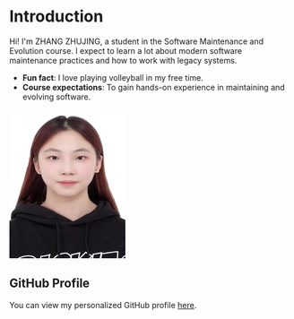 # Introduction
Hi! I'm ZHANG ZHUJING, a student in the Software Maintenance
and Evolution course.
I expect to learn a lot about modern software maintenance
practices and how to work with legacy systems.
- **Fun fact**: I love playing volleyball in my free time.
- **Course expectations**: To gain hands-on experience in
maintaining and evolving software.

![My Image](image.jpg) <!-- Link to the uploaded image -->
## GitHub Profile
You can view my personalized GitHub profile
[here](https://github.com/22100622).
